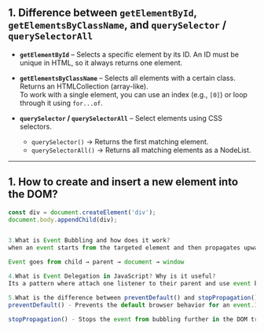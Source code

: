 

## 1. Difference between `getElementById`, `getElementsByClassName`, and `querySelector` / `querySelectorAll`

- **`getElementById`** – Selects a specific element by its ID. An ID must be unique in HTML, so it always returns one element.

- **`getElementsByClassName`** – Selects all elements with a certain class. Returns an HTMLCollection (array-like).  
  To work with a single element, you can use an index (e.g., `[0]`) or loop through it using `for...of`.

- **`querySelector` / `querySelectorAll`** – Select elements using CSS selectors.  
  - `querySelector()` → Returns the first matching element.  
  - `querySelectorAll()` → Returns all matching elements as a NodeList.

---

## 1. How to create and insert a new element into the DOM?

```javascript
const div = document.createElement('div');
document.body.appendChild(div);


3.What is Event Bubbling and how does it work?
when an event starts from the targeted element and then propagates upward through its parent elements in the DOM tree - all the up to document and window calls Event Bubling,it works step-by-step.

Event goes from child → parent → document → window

4.What is Event Delegation in JavaScript? Why is it useful?
Its a pattern where attach one listener to their parent and use event bubbling to handle events for all children.many It can keep logic in one place.it saves memory by reducing the number of event listeners.

5.What is the difference between preventDefault() and stopPropagation() methods?
preventDefault() - Prevents the default browser behavior for an event.It stops the browser’s built-in action.

stopPropagation() - Stops the event from bubbling further in the DOM tree.It does not affect default browser behavior.